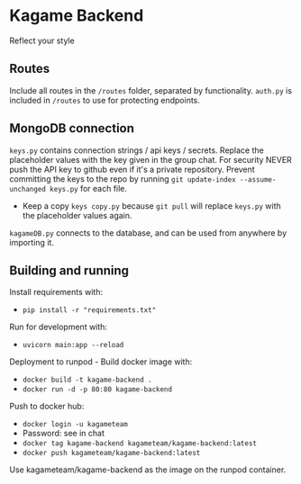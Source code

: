 # Kagame Backend
Reflect your style

## Routes
Include all routes in the `/routes` folder, separated by functionality. `auth.py` is included in `/routes` to use for protecting endpoints.

## MongoDB connection
`keys.py` contains connection strings / api keys / secrets. Replace the placeholder values with the key given in the group chat. For security NEVER push the API key to github even if it's a private repository. Prevent committing the keys to the repo by running `git update-index --assume-unchanged keys.py` for each file.
- Keep a copy `keys copy.py` because `git pull` will replace `keys.py` with the placeholder values again.

`kagameDB.py` connects to the database, and can be used from anywhere by importing it.

## Building and running
Install requirements with:
- `pip install -r "requirements.txt"`
  
Run for development with:
- `uvicorn main:app --reload`

Deployment to runpod - Build docker image with:
- `docker build -t kagame-backend .`
- `docker run -d -p 80:80 kagame-backend`

Push to docker hub:
- `docker login -u kagameteam`
- Password: see in chat
- `docker tag kagame-backend kagameteam/kagame-backend:latest`
- `docker push kagameteam/kagame-backend:latest`

Use kagameteam/kagame-backend as the image on the runpod container.